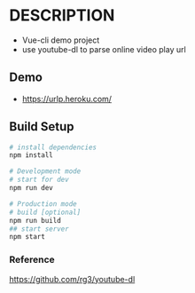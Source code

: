# DESCRIPTION
- Vue-cli demo project
- use youtube-dl to parse online video play url

## Demo
- https://urlp.heroku.com/

## Build Setup

``` bash
# install dependencies
npm install

# Development mode
# start for dev
npm run dev

# Production mode
# build [optional]
npm run build
## start server
npm start
```

### Reference
https://github.com/rg3/youtube-dl

